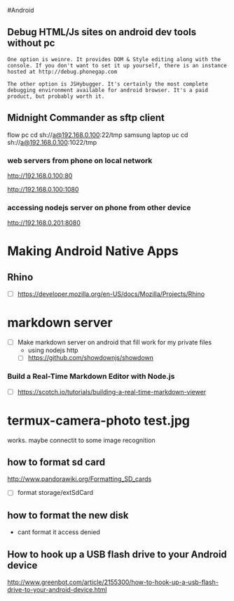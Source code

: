 #Android

## Debug HTML/Js sites on android dev tools without pc
```
One option is weinre. It provides DOM & Style editing along with the console. If you don't want to set it up yourself, there is an instance hosted at http://debug.phonegap.com

The other option is JSHybugger. It's certainly the most complete debugging environment available for android browser. It's a paid product, but probably worth it.
```

## Midnight Commander as sftp client
flow pc
cd sh://a@192.168.0.100:22/tmp
samsung laptop uc
cd sh://a@192.168.0.100:1022/tmp

### web servers from phone on local network
http://192.168.0.100:80

http://192.168.0.100:1080

### accessing nodejs server on phone from other device
http://192.168.0.201:8080

# Making Android Native Apps
## Rhino
- [ ] https://developer.mozilla.org/en-US/docs/Mozilla/Projects/Rhino

# markdown server
- [ ] Make markdown server on android that fill work for my private files
  - using nodejs http
  - [ ] https://github.com/showdownjs/showdown
  
### Build a Real-Time Markdown Editor with Node.js
- [ ] https://scotch.io/tutorials/building-a-real-time-markdown-viewer
  
# termux-camera-photo test.jpg
works. maybe connectit to some image recognition

## how to format sd card
http://www.pandorawiki.org/Formatting_SD_cards

- [ ] format storage/extSdCard

## how to format the new disk
- cant format it access denied


## How to hook up a USB flash drive to your Android device
http://www.greenbot.com/article/2155300/how-to-hook-up-a-usb-flash-drive-to-your-android-device.html
